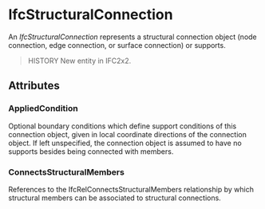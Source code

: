 # IfcStructuralConnection

An _IfcStructuralConnection_ represents a structural connection object (node connection, edge connection, or surface connection) or supports.<!-- end of definition -->

> HISTORY  New entity in IFC2x2.

## Attributes

### AppliedCondition
Optional boundary conditions which define support conditions of this connection object, given in local coordinate directions of the connection object.  If left unspecified, the connection object is assumed to have no supports besides being connected with members.

### ConnectsStructuralMembers
References to the IfcRelConnectsStructuralMembers relationship by which structural members can be associated to structural connections.
